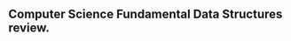 Computer Science Fundamental Data Structures review.
----------------------------------------------------

